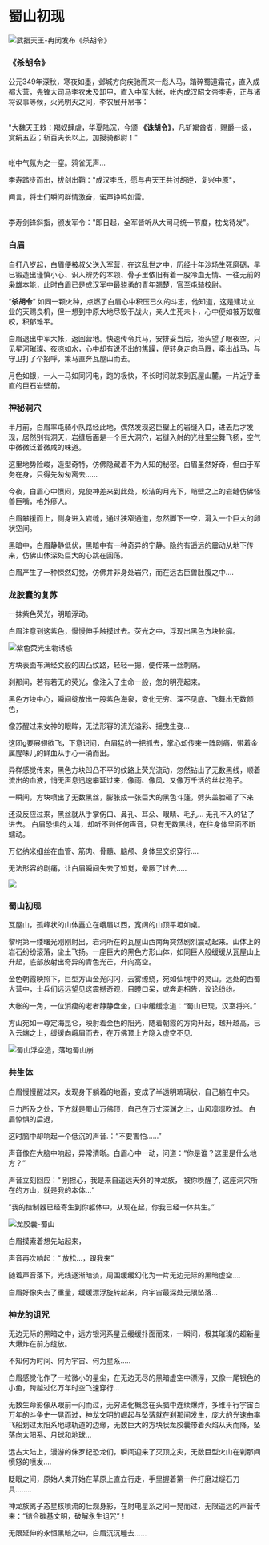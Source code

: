 # 蜀山初现

![武措天王-冉闵发布《杀胡令》](../.gitbook/assets/123.jpg)

### **《杀胡令》**

公元349年深秋，寒夜如墨，邺城方向疾驰而来一彪人马，踏碎蜀道霜花，直入成都大营，先锋大司马李农未及卸甲，直入中军大帐，帐内成汉昭文帝李寿，正与诸将议事等候，火光明灭之间，李农展开帛书：

\
"大魏天王敕：羯奴肆虐，华夏陆沉，今颁 **《诛胡令》**，凡斩羯酋者，赐爵一级，赏绢五匹；斩百夫长以上，加授骑都尉！"

\
帐中气氛为之一窒。鸦雀无声...

李寿踏步而出，拔剑出鞘："成汉李氏，愿与冉天王共讨胡逆，复兴中原"，&#x20;

闻言，将士们瞬间群情激奋，诺声铮鸣如雷。

\
李寿剑锋斜指，颁发军令："即日起，全军皆听从大司马统一节度，枕戈待发"。



### **白眉**

自打八岁起，白眉便被叔父送入军营，在这乱世之中，历经十年沙场生死磨砺，早已锻造出谨慎小心、识人辨势的本领、骨子里依旧有着一股冷血无情、一往无前的枭雄本能，此时白眉已是成汉军中最骁勇的青年翘楚，官至屯骑校尉。



&#x20;“**杀胡令**” 如同一颗火种，点燃了白眉心中积压已久的斗志，他知道，这是建功立业的天赐良机，但一想到中原大地尽毁于战火，亲人生死未卜，心中便如被万蚁噬咬，积郁难平。



白眉退出中军大帐，返回营地。快速传令兵马，安排妥当后，抬头望了眼夜空，只见星河璀璨、夜凉如水，心中却有说不出的焦躁，便转身走向马厩，牵出战马，与守卫打了个招呼，策马直奔瓦屋山而去。



月色如银，一人一马如同闪电，跑的极快，不长时间就来到瓦屋山麓，一片近乎垂直的巨石岩壁前。&#x20;

### 神秘洞穴

半月前，白眉率屯骑小队路经此地，偶然发现这巨壁上的岩缝入口，进去后才发现，居然别有洞天，岩缝后面是一个巨大洞穴，岩缝入射的光柱里尘舞飞扬，空气中微微泛着微咸的味道。



这里地势险峻，造型奇特，仿佛隐藏着不为人知的秘密。白眉虽然好奇，但由于军务在身，只得先匆匆离去......



今夜，白眉心中愤闷，鬼使神差来到此处，皎洁的月光下，峭壁之上的岩缝仿佛怪兽巨嘴，格外瘆人。



白眉攀援而上，侧身进入岩缝，通过狭窄通道，忽然脚下一空，滑入一个巨大的卵状空间。



黑暗中，白眉静静低伏，黑暗中有一种奇异的宁静。隐约有遥远的震动从地下传来，仿佛山体深处巨大的心跳在回荡。



白眉产生了一种悚然幻觉，仿佛并非身处岩穴，而在远古巨兽肚腹之中....



### 龙胶囊的复苏

一抹紫色荧光，明暗浮动。

白眉注意到这紫色，慢慢伸手触摸过去。荧光之中，浮现出黑色方块轮廓。

![紫色荧光生物诱惑](../.gitbook/assets/maxresdefault.jpeg)

方块表面布满经文般的凹凸纹路，轻轻一摁，便传来一丝刺痛。

刹那间，若有若无的荧光，像注入了生命一般，忽的明亮起来。

黑色方块中心，瞬间绽放出一股紫色海泉，变化无穷、深不见底、飞舞出无数颜色，

像苏醒过来女神的眼眸，无法形容的流光溢彩、摇曳生姿...



这团g要展翅欲飞，下意识间，白眉猛的一把抓去，掌心却传来一阵剧痛，带着金属腥味儿的鲜血从手心一涌而出。

异样感觉传来，黑色方块凹凸不平的纹路上荧光流动，忽然钻出了无数黑线，顺着流出的血液，悄无声息迅速攀延过来，像雨、像风、又像万千活的丝状孢子。



一瞬间，方块喷出了无数黑丝，膨胀成一张巨大的黑色斗篷，劈头盖脸砸了下来

还没反应过来，黑丝就从手掌伤口、鼻孔、耳朵、眼睛、毛孔... 无孔不入的钻了进去。 白眉恐惧的大叫，却听不到任何声音，只有无数黑线，在往身体里面不断蠕动。



万亿纳米细丝在血管、筋肉、骨髓、脑颅、身体里交织穿行....

无法形容的剧痛，让白眉瞬间失去了知觉，晕厥了过去.....

![](../.gitbook/assets/仙山.jpeg)

### 蜀山初现

瓦屋山，孤峰状的山体矗立在峨眉以西，宽阔的山顶平坦如桌。

黎明第一缕曙光刚刚射出，岩洞所在的瓦屋山西南角突然剧烈震动起来。山体上的岩石纷纷滚落，尘土飞扬。一座巨大的黑色方形山体，如同巨人般缓缓从瓦屋山上升起，底部放射出奇异的青色光芒，升向高空。



金色朝霞映照下，巨型方山金光闪闪，云雾缭绕，宛如仙境中的灵山。远处的西蜀大营中，士兵们远远望见这震撼奇观，目瞪口呆，或奔走相告，议论纷纷。



大帐的一角，一位消瘦的老者静静盘坐，口中缓缓念道：“蜀山已现，汉室将兴。”



方山宛如一尊定海昆仑，映射着金色的阳光，随着朝霞的方向升起，越升越高，已入云端之上，缓缓向峨眉而去，在万佛顶上方隐入虚空不见.



![蜀山浮空造，落地蜀山崩                                    ](../.gitbook/assets/1000.jpeg)

### 共生体

白眉慢慢醒过来，发现身下躺着的地面，变成了半透明琉璃状，自己躺在中央。

目力所及之处，下方就是蜀山万佛顶，自己在万丈深渊之上，山风凛凛吹过。 白眉惊惧的后退，

这时脑中却响起一个低沉的声音.：“不要害怕......”



声音像在大脑中响起，异常清晰。白眉心中一动，问道：“你是谁？这里是什么地方？”

声音立刻回应：“ 别担心，我是来自遥远天外的神龙族， 被你唤醒了,   这座洞穴所在的方山，就是我的本体...“

”我的控制器已经寄生到你躯体中，从现在起，你我已经一体共生。”

![ 龙胶囊-蜀山](../.gitbook/assets/1.png)

白眉摸索着想先站起来，

声音再次响起：“ 放松...，跟我来”

随着声音落下，光线逐渐暗淡，周围缓缓幻化为一片无边无际的黑暗虚空....&#x20;

白眉好像失去了重量，缓缓漂浮旋转起来，向宇宙最深处无限坠落...



### 神龙的诅咒

无边无际的黑暗之中，远方银河系星云缓缓扑面而来，一瞬间，极其璀璨的超新星大爆炸在前方绽放。



&#x20;不知何为时间、何为宇宙、何为星系.....&#x20;



白眉感觉化作了一粒微小的星尘，在无边无尽的黑暗虚空中漂浮，又像一尾银色的小鱼，跨越过亿万年时空飞速穿行...&#x20;



无数生命影像从眼前一闪而过，无穷进化概念在头脑中连续爆炸，多维平行宇宙百万年的斗争史一晃而过，神龙文明的崛起与坠落就在刹那间发生，庞大的光速曲率飞船划过太阳系地球轨道的边缘，无数巨大的方块状龙胶囊带着火焰从天而降，坠落向太阳系、月球和地球...&#x20;



远古大陆上，漫游的侏罗纪恐龙们，瞬间迎来了灭顶之灾，无数巨型火山在刹那间愤怒的喷发....



眨眼之间，原始人类开始在草原上直立行走，手里握着第一件打磨过燧石刀具........&#x20;



神龙族离子态星核喷流的壮观身影，在射电星系之间一晃而过，无限遥远的声音传来：“结合碳基文明，破解永生诅咒”！



无限延伸的永恒黑暗之中，白眉沉沉睡去......
